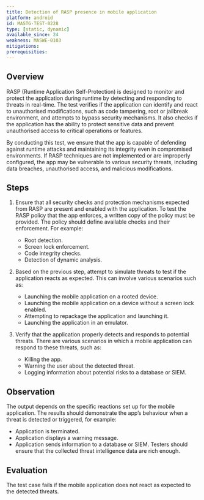 ```yaml
---
title: Detection of RASP presence in mobile application 
platform: android
id: MASTG-TEST-0228
type: [static, dynamic]
available_since: 24
weakness: MASWE-0103
mitigations:
prerequisities: 
---
```


## Overview
RASP (Runtime Application Self-Protection) is designed to monitor and protect the application during runtime by detecting and responding to threats in real-time.  The test verifies if the application can identify and react to unauthorised modifications, such as code tampering, root or jailbreak environment, and attempts to bypass security mechanisms. It also checks if the application has the ability to protect sensitive data and prevent unauthorised access to critical operations or features.

By conducting this test, we ensure that the app is capable of defending against runtime attacks and maintaining its integrity even in compromised environments. If RASP techniques are not implemented or are improperly configured, the app may be vulnerable to various security threats, including data breaches, unauthorised access, and malicious modifications.

## Steps
1. Ensure that all security checks and protection mechanisms expected from RASP are present and enabled with the application. To test the RASP policy that the app enforces, a written copy of the policy must be provided. The policy should define available checks and their enforcement. For example: 
   - Root detection.
   - Screen lock enforcement.
   - Code integrity checks.
   - Detection of dynamic analysis.

2. Based on the previous step, attempt to simulate threats to test if the application reacts as expected. This can involve various scenarios such as:
   - Launching the mobile application on a rooted device.
   - Launching the mobile application on a device without a screen lock enabled.
   - Attempting to repackage the application and launching it.
   - Launching the application in an emulator.
  
3. Verify that the application properly detects and responds to potential threats. There are various scenarios in which a mobile application can respond to these threats, such as:
   - Killing the app.
   - Warning the user about the detected threat.
   - Logging information about potential risks to a database or SIEM.

## Observation
The output depends on the specific reactions set up for the mobile application. The results should demonstrate the app’s behaviour when a threat is detected or triggered, for example:
- Application is terminated.
- Application displays a warning message.
- Application sends information to a database or SIEM. Testers should ensure that the collected threat intelligence data are rich enough.


## Evaluation
The test case fails if the mobile application does not react as expected to the detected threats.
